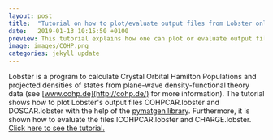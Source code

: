 ```yaml
---
layout: post
title:  "Tutorial on how to plot/evaluate output files from Lobster online"
date:   2019-01-13 10:15:50 +0100
preview: This tutorial explains how one can plot or evaluate output files from Lobster with the help of the pymatgen library.
image: images/COHP.png
categories: jekyll update
---
```


Lobster is a program to calculate Crystal Orbital Hamilton Populations and projected densities of states from plane-wave density-functional theory data (see [www.cohp.de](http://cohp.de/) for more information). The tutorial shows how to plot Lobster's output files COHPCAR.lobster and DOSCAR.lobster with the help of the [pymatgen library](http://pymatgen.org/). Furthermore, it is shown how to evaluate the files ICOHPCAR.lobster and CHARGE.lobster. [Click here to see the tutorial.](https://jageo.github.io/lobster.html) 

